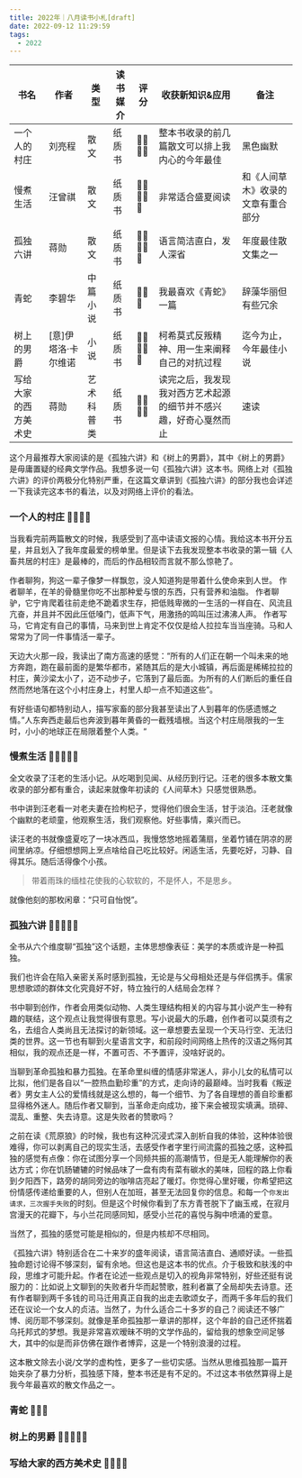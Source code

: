 ```yaml
---
title: 2022年｜八月读书小札[draft]
date: 2022-09-12 11:29:59
tags:
  - 2022
---
```


| 书名 | 作者 | 类型 | 读书媒介 | 评分 | 收获新知识&应用 | 备注 |
| --- | --- | --- | --- | --- | --- | --- |
| 一个人的村庄 | 刘亮程 | 散文 | 纸质书 | 🌟🌟🌟🌟 | 整本书收录的前几篇散文可以排上我内心的今年最佳 | 黑色幽默 |
| 慢煮生活 | 汪曾祺 | 散文 | 纸质书 | 🌟🌟🌟🌟🌟 | 非常适合盛夏阅读 | 和《人间草木》收录的文章有重合部分 |
| 孤独六讲 | 蒋勋 | 散文 | 纸质书 | 🌟🌟🌟🌟🌟 | 语言简洁直白，发人深省 | 年度最佳散文集之一 |
| 青蛇 | 李碧华 | 中篇小说 | 纸质书 | 🌟🌟🌟 | 我最喜欢《青蛇》一篇 | 辞藻华丽但有些冗余 |
| 树上的男爵 | [意]伊塔洛·卡尔维诺 | 小说 | 纸质书 | 🌟🌟🌟🌟🌟 | 柯希莫式反叛精神、用一生来阐释自己的对抗过程 | 迄今为止，今年最佳小说 |
| 写给大家的西方美术史 | 蒋勋 | 艺术科普类 | 纸质书 | 🌟🌟🌟🌟 | 读完之后，我发现我对西方艺术起源的细节并不感兴趣，好奇心戛然而止 | 速读 |

这个月最推荐大家阅读的是《孤独六讲》和《树上的男爵》，其中《树上的男爵》是毋庸置疑的经典文学作品。我想多说一句《孤独六讲》这本书。网络上对《孤独六讲》的评价两极分化特别严重，在这篇文章讲到《孤独六讲》的部分我也会详述一下我读完这本书的看法，以及对网络上评价的看法。

### 一个人的村庄 🌟🌟🌟🌟

当我看完前两篇散文的时候，我感受到了高中读语文报的心情。我给这本书开分五星，并且划入了我年度最爱的榜单里。但是读下去我发现整本书收录的第一辑《人畜共居的村庄》是最棒的，而后的作品相较而言就不那么惊艳了。

作者聊狗，狗这一辈子像梦一样飘忽，没人知道狗是带着什么使命来到人世。
作者聊羊，在羊的骨髓里你吃不出那种爱与恨的东西，只有营养和油脂。
作者聊驴，它宁肯爬着往前走绝不跪着求生存，把低贱卑微的一生活的一样自在、风流且亢奋，并且并不因此压低嗓门，低声下气，用激扬的鸣叫压过沸沸人声。
作者写马，它肯定有自己的事情，马来到世上肯定不仅仅是给人拉拉车当当座骑。马和人常常为了同一件事情活一辈子。

天边大火那一段，我读出了南方高速的感觉：“所有的人们正在朝一个叫未来的地方奔跑，跑在最前面的是繁华都市，紧随其后的是大小城镇，再后面是稀稀拉拉的村庄，黄沙梁太小了，迈不动步子，它落到了最后面。为所有的人们断后的重任自然而然地落在这个小村庄身上，村里人却一点不知道这些”。

有好些语句都特别动人，描写家畜的部分我甚至读出了人到暮年的伤感遗憾之情。”人东奔西走最后也奔波到暮年黄昏的一截残墙根。当这个村庄局限我的一生时，小小的地球正在局限着整个人类。“

### 慢煮生活 🌟🌟🌟🌟🌟

全文收录了汪老的生活小记。从吃喝到见闻、从经历到行记。汪老的很多本散文集收录的部分都有重合，读起来就像年初读的《人间草木》只感觉很熟悉。

书中讲到汪老看一对老夫妻在捡枸杞子，觉得他们很会生活，甘于淡泊。汪老就像个幽默的老顽童，他观察生活，我们观察他。好些事情，乘兴而已。

读汪老的书就像盛夏吃了一块冰西瓜，我慢悠悠地摇着蒲扇，坐着竹铺在阴凉的房间里纳凉。仔细想想网上烹点啥给自己吃比较好。闲适生活，先要吃好，习静、自得其乐。随后活得像个小孩。

> 带着雨珠的缅桂花使我的心软软的，不是怀人，不是思乡。

就像他刻的那枚闲章：“只可自怡悦”。

### 孤独六讲 🌟🌟🌟🌟🌟

全书从六个维度聊“孤独”这个话题，主体思想像表征：美学的本质或许是一种孤独。

我们也许会在陷入亲密关系时感到孤独，无论是与父母相处还是与伴侣携手。儒家思想歌颂的群体文化究竟好不好，特立独行的人结局会怎样？

书中聊到创作，作者会用类似动物、人类生理结构相关的内容与其小说产生一种有趣的联结，这个观点让我觉得很有意思。写小说最大的乐趣，创作者可以莫须有之名，去组合人类尚且无法探讨的新领域。这一章想要去呈现一个天马行空、无法归类的世界。这一节也有聊到火星语言文字，和前段时间网络上热传的汉语之殇何其相似，我的观点还是一样，不置可否、不予置评，没啥好说的。

当聊到革命孤独和暴力孤独。在革命里纠缠的情感非常迷人，非小儿女的私情可以比拟，他们是各自以“一腔热血勤珍重”的方式，走向诗的最巅峰。当时我看《叛逆者》男女主人公的爱情线就是这么想的，每一个细节、为了各自理想的善自珍重都显得格外迷人。随后作者又聊到，当革命走向成功，接下来会被现实填满。琐碎、混乱、重整、失去诗意。这是失败者的赞歌吗？

之前在读《荒原狼》的时候，我也有这种沉浸式深入剖析自我的体验，这种体验很难得，你可以剥离自己的现实生活，去感受作者字里行间流露的孤独之感，这种孤独的感觉有点像：你在试图分享一个同频共振的高潮情节，但是无人能理解你的表达方式；你在饥肠辘辘的时候品味了一盘有肉有菜有碳水的美味，回程的路上你看到夕阳西下，路旁的胡同旁边的咖啡店亮起了暖灯。你觉得心里好暖，你希望把这份情感传递给重要的人，但别人在加班，甚至无法回复你的信息。和每一个`你发出请求，三次握手失败`的时刻。但是这个时候你看到了东方青苍脱下了幽玉戒，在寂月宫漫天的花瓣下，与小兰花同感同知，感受小兰花的喜悦与胸中喷涌的爱意。

当然了，孤独的感觉可能是相似的，但是内核却不尽相同。

《孤独六讲》特别适合在二十来岁的盛年阅读，语言简洁直白、通顺好读。一些孤独命题讨论得不够深刻，留有余地。但这也是这本书的优点。介于极致和肤浅的中段，思维才可能升起。作者在论述一些观点是切入的视角非常特别，好些还挺有说服力的：比如说上文聊到的失败者升华而起赞歌，胜利者赢了全局却失去诗意。还有作者聊到两千多钱的司马迁用真正自我的出走去歌颂女子，而两千多年后的我们还在议论一个女人的贞洁。当然了，为什么适合二十多岁的自己？阅读还不够广博、阅历耶不够深刻。就像是革命孤独那一章讲的那样，这个年龄的自己还怀揣着乌托邦式的梦想。我是非常喜欢暧昧不明的文学作品的，留给我的想象空间足够大，其中的似是而非仿佛在跟作者博弈，这是一个特别浪漫的过程。

这本散文除去小说/文学的虚构性，更多了一些切实感。当然从思维孤独那一篇开始夹杂了暴力分析，孤独感下降，整本书还是有不足的。不过这本书依然算得上是我今年最喜欢的散文作品之一。

### 青蛇 🌟🌟🌟
### 树上的男爵 🌟🌟🌟🌟🌟
### 写给大家的西方美术史 🌟🌟🌟🌟